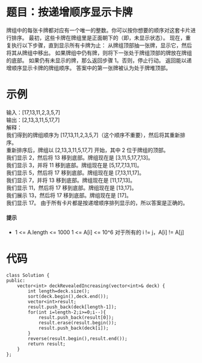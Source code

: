 # 题目：按递增顺序显示卡牌
牌组中的每张卡牌都对应有一个唯一的整数。你可以按你想要的顺序对这套卡片进行排序。
最初，这些卡牌在牌组里是正面朝下的（即，未显示状态）。
现在，重复执行以下步骤，直到显示所有卡牌为止：
从牌组顶部抽一张牌，显示它，然后将其从牌组中移出。
如果牌组中仍有牌，则将下一张处于牌组顶部的牌放在牌组的底部。
如果仍有未显示的牌，那么返回步骤 1。否则，停止行动。
返回能以递增顺序显示卡牌的牌组顺序。
答案中的第一张牌被认为处于牌堆顶部。

# 示例
输入：[17,13,11,2,3,5,7]  
输出：[2,13,3,11,5,17,7]  
解释：  
我们得到的牌组顺序为 [17,13,11,2,3,5,7]（这个顺序不重要），然后将其重新排序。  
重新排序后，牌组以 [2,13,3,11,5,17,7] 开始，其中 2 位于牌组的顶部。  
我们显示 2，然后将 13 移到底部。牌组现在是 [3,11,5,17,7,13]。  
我们显示 3，并将 11 移到底部。牌组现在是 [5,17,7,13,11]。  
我们显示 5，然后将 17 移到底部。牌组现在是 [7,13,11,17]。  
我们显示 7，并将 13 移到底部。牌组现在是 [11,17,13]。  
我们显示 11，然后将 17 移到底部。牌组现在是 [13,17]。  
我们展示 13，然后将 17 移到底部。牌组现在是 [17]。  
我们显示 17。
由于所有卡片都是按递增顺序排列显示的，所以答案是正确的。

#### 提示
* 1 <= A.length <= 1000
  1 <= A[i] <= 10^6
  对于所有的 i != j，A[i] != A[j]

# 代码
```
class Solution {
public:
    vector<int> deckRevealedIncreasing(vector<int>& deck) {
        int length=deck.size();
        sort(deck.begin(),deck.end());
        vector<int>result;
        result.push_back(deck[length-1]);
        for(int i=length-2;i>=0;i--){
            result.push_back(result[0]);
            result.erase(result.begin());
            result.push_back(deck[i]);
        }
        reverse(result.begin(),result.end());
        return result;
    }
};
```
